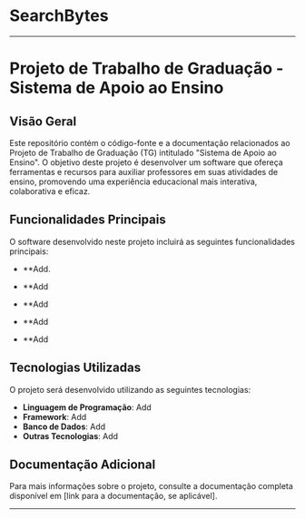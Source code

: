 # SearchBytes
---

# Projeto de Trabalho de Graduação - Sistema de Apoio ao Ensino

## Visão Geral

Este repositório contém o código-fonte e a documentação relacionados ao Projeto de Trabalho de Graduação (TG) intitulado "Sistema de Apoio ao Ensino". O objetivo deste projeto é desenvolver um software que ofereça ferramentas e recursos para auxiliar professores em suas atividades de ensino, promovendo uma experiência educacional mais interativa, colaborativa e eficaz.

## Funcionalidades Principais

O software desenvolvido neste projeto incluirá as seguintes funcionalidades principais:

- **Add.

- **Add

- **Add

- **Add

- **Add

## Tecnologias Utilizadas

O projeto será desenvolvido utilizando as seguintes tecnologias:

- **Linguagem de Programação**: Add
- **Framework**: Add
- **Banco de Dados**: Add
- **Outras Tecnologias**: Add

## Documentação Adicional

Para mais informações sobre o projeto, consulte a documentação completa disponível em [link para a documentação, se aplicável].

---
